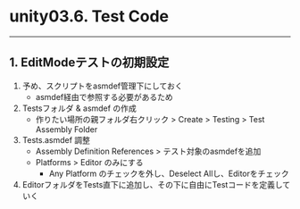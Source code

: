 # unity03.6. Test Code
________________________________________
## 1. EditModeテストの初期設定

1. 予め、スクリプトをasmdef管理下にしておく
    - asmdef経由で参照する必要があるため
2. Testsフォルダ & asmdef の作成
    - 作りたい場所の親フォルダ右クリック > Create > Testing > Test Assembly Folder
3. Tests.asmdef 調整
    - Assembly Definition References > テスト対象のasmdefを追加
    - Platforms > Editor のみにする
        - Any Platform のチェックを外し、Deselect Allし、Editorをチェック
4. EditorフォルダをTests直下に追加し、その下に自由にTestコードを定義していく